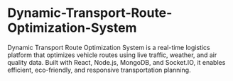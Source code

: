 # Dynamic-Transport-Route-Optimization-System
Dynamic Transport Route Optimization System is a real-time logistics platform that optimizes vehicle routes using live traffic, weather, and air quality data. Built with React, Node.js, MongoDB, and Socket.IO, it enables efficient, eco-friendly, and responsive transportation planning.
